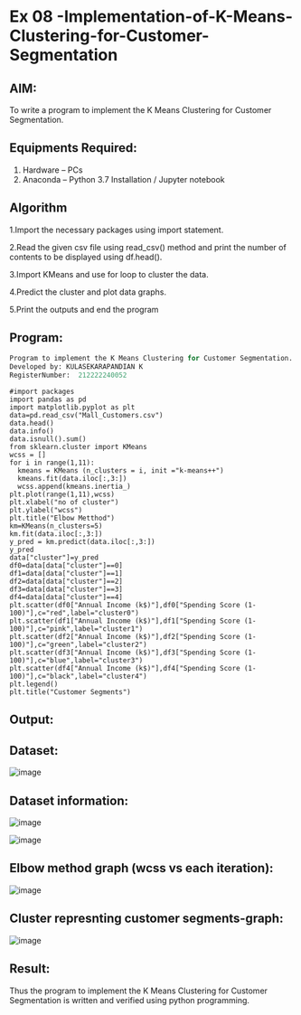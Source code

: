 # Ex 08 -Implementation-of-K-Means-Clustering-for-Customer-Segmentation
## AIM:
To write a program to implement the K Means Clustering for Customer Segmentation.
## Equipments Required:
1. Hardware – PCs
2. Anaconda – Python 3.7 Installation / Jupyter notebook

## Algorithm
1.Import the necessary packages using import statement.

2.Read the given csv file using read_csv() method and print the number of contents to be displayed using df.head().

3.Import KMeans and use for loop to cluster the data.

4.Predict the cluster and plot data graphs.

5.Print the outputs and end the program


## Program:

```python
Program to implement the K Means Clustering for Customer Segmentation.
Developed by: KULASEKARAPANDIAN K
RegisterNumber:  212222240052
```


```
#import packages
import pandas as pd
import matplotlib.pyplot as plt
data=pd.read_csv("Mall_Customers.csv")
data.head()
data.info()
data.isnull().sum()
from sklearn.cluster import KMeans
wcss = []
for i in range(1,11):
  kmeans = KMeans (n_clusters = i, init ="k-means++")
  kmeans.fit(data.iloc[:,3:])
  wcss.append(kmeans.inertia_)
plt.plot(range(1,11),wcss)
plt.xlabel("no of cluster")
plt.ylabel("wcss")
plt.title("Elbow Metthod")
km=KMeans(n_clusters=5)
km.fit(data.iloc[:,3:])
y_pred = km.predict(data.iloc[:,3:])
y_pred
data["cluster"]=y_pred
df0=data[data["cluster"]==0]
df1=data[data["cluster"]==1]
df2=data[data["cluster"]==2]
df3=data[data["cluster"]==3]
df4=data[data["cluster"]==4]
plt.scatter(df0["Annual Income (k$)"],df0["Spending Score (1-100)"],c="red",label="cluster0")
plt.scatter(df1["Annual Income (k$)"],df1["Spending Score (1-100)"],c="pink",label="cluster1")
plt.scatter(df2["Annual Income (k$)"],df2["Spending Score (1-100)"],c="green",label="cluster2")
plt.scatter(df3["Annual Income (k$)"],df3["Spending Score (1-100)"],c="blue",label="cluster3")
plt.scatter(df4["Annual Income (k$)"],df4["Spending Score (1-100)"],c="black",label="cluster4")
plt.legend()
plt.title("Customer Segments")
```


## Output:

## Dataset:
![image](https://github.com/22009150/Implementation-of-K-Means-Clustering-for-Customer-Segmentation/assets/118708624/afbcb3f0-41a0-4e9e-bafd-a0fafb3334c0)

## Dataset information:
![image](https://github.com/22009150/Implementation-of-K-Means-Clustering-for-Customer-Segmentation/assets/118708624/253e3aeb-6850-4bfd-b39b-9e82bf90d834)

![image](https://github.com/22009150/Implementation-of-K-Means-Clustering-for-Customer-Segmentation/assets/118708624/b654a77d-774e-4cc0-9396-4353a521f7cc)

## Elbow method graph (wcss vs each iteration):
![image](https://github.com/22009150/Implementation-of-K-Means-Clustering-for-Customer-Segmentation/assets/118708624/c7b3a69a-089c-4ff3-b253-9a2a0b6e0daa)

## Cluster represnting customer segments-graph:
![image](https://github.com/22009150/Implementation-of-K-Means-Clustering-for-Customer-Segmentation/assets/118708624/c898bcee-13f7-49d2-918c-dc151a9702f3)



## Result:
Thus the program to implement the K Means Clustering for Customer Segmentation is written and verified using python programming.
